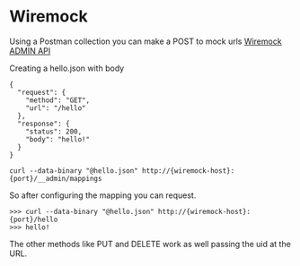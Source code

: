 # Wiremock
Using a Postman collection you can make a POST to mock urls
[Wiremock ADMIN API](http://wiremock.org/docs/api/)

Creating a hello.json with body
```hello
{
  "request": {
    "method": "GET",
    "url": "/hello"
  },
  "response": {
    "status": 200,
    "body": "hello!"
  }
}
```


```shell
curl --data-binary "@hello.json" http://{wiremock-host}:{port}/__admin/mappings
```

So after configuring the mapping you can request.


```shell
>>> curl --data-binary "@hello.json" http://{wiremock-host}:{port}/hello
>>> hello!
```


The other methods like PUT and DELETE work as well passing the uid at the URL.
